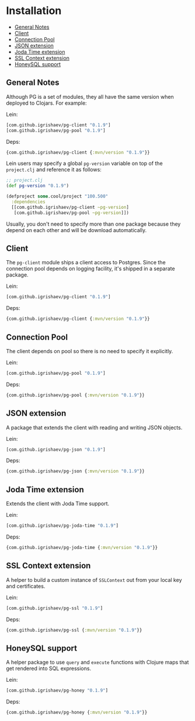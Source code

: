# Installation

<!-- toc -->

- [General Notes](#general-notes)
- [Client](#client)
- [Connection Pool](#connection-pool)
- [JSON extension](#json-extension)
- [Joda Time extension](#joda-time-extension)
- [SSL Context extension](#ssl-context-extension)
- [HoneySQL support](#honeysql-support)

<!-- tocstop -->

## General Notes

Although PG is a set of modules, they all have the same version when deployed to
Clojars. For example:

Lein:

~~~clojure
[com.github.igrishaev/pg-client "0.1.9"]
[com.github.igrishaev/pg-pool "0.1.9"]
~~~

Deps:

~~~clojure
{com.github.igrishaev/pg-client {:mvn/version "0.1.9"}}
~~~

Lein users may specify a global `pg-version` variable on top of the
`project.clj` and reference it as follows:

~~~clojure
;; project.clj
(def pg-version "0.1.9")

(defproject some.cool/project "100.500"
  :dependencies
  [[com.github.igrishaev/pg-client ~pg-version]
   [com.github.igrishaev/pg-pool ~pg-version]])
~~~

Usually, you don't need to specify more than one package because they depend on
each other and will be download automatically.

## Client

The `pg-client` module ships a client access to Postgres. Since the connection
pool depends on logging facility, it's shipped in a separate package.

Lein:

~~~clojure
[com.github.igrishaev/pg-client "0.1.9"]
~~~

Deps:

~~~clojure
{com.github.igrishaev/pg-client {:mvn/version "0.1.9"}}
~~~

## Connection Pool

The client depends on pool so there is no need to specify it explicitly.

Lein:

~~~clojure
[com.github.igrishaev/pg-pool "0.1.9"]
~~~

Deps:

~~~clojure
{com.github.igrishaev/pg-pool {:mvn/version "0.1.9"}}
~~~

## JSON extension

A package that extends the client with reading and writing JSON objects.

Lein:

~~~clojure
[com.github.igrishaev/pg-json "0.1.9"]
~~~

Deps:

~~~clojure
{com.github.igrishaev/pg-json {:mvn/version "0.1.9"}}
~~~

## Joda Time extension

Extends the client with Joda Time support.

Lein:

~~~clojure
[com.github.igrishaev/pg-joda-time "0.1.9"]
~~~

Deps:

~~~clojure
{com.github.igrishaev/pg-joda-time {:mvn/version "0.1.9"}}
~~~

## SSL Context extension

A helper to build a custom instance of `SSLContext` out from your local key and
certificates.

Lein:

~~~clojure
[com.github.igrishaev/pg-ssl "0.1.9"]
~~~

Deps:

~~~clojure
{com.github.igrishaev/pg-ssl {:mvn/version "0.1.9"}}
~~~

## HoneySQL support

A helper package to use `query` and `execute` functions with Clojure maps that
get rendered into SQL expressions.

Lein:

~~~clojure
[com.github.igrishaev/pg-honey "0.1.9"]
~~~

Deps:

~~~clojure
{com.github.igrishaev/pg-honey {:mvn/version "0.1.9"}}
~~~
